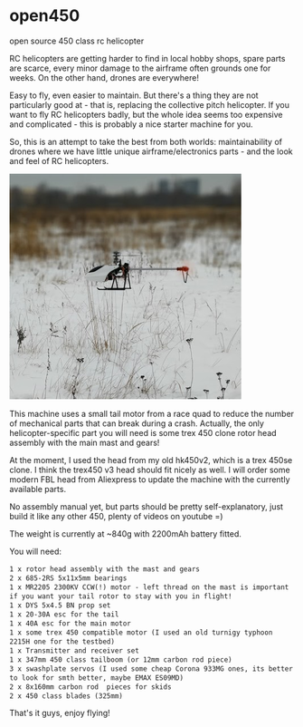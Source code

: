 # open450
 open source 450 class rc helicopter
 
 RC helicopters are getting harder to find in local hobby shops, spare parts are scarce, 
 every minor damage to the airframe often grounds one for weeks. On the other hand, drones are everywhere!
 
 Easy to fly, even easier to maintain. But there's a thing they are not particularly good at - that is, 
 replacing the collective pitch helicopter. If you want to fly RC helicopters badly, but the whole idea seems
 too expensive and complicated - this is probably a nice starter machine for you.

 
 So, this is an attempt to take the best from both worlds: maintainability of drones where we have little 
 unique airframe/electronics parts - and the look and feel of RC helicopters.
 
 ![alt text](https://github.com/hc625ma/open450/blob/main/open450.png?raw=true)
 
 This machine uses a small tail motor from a race quad to reduce the number of mechanical parts 
 that can break during a crash. Actually, the only helicopter-specific part you will need is some
 trex 450 clone rotor head assembly with the main mast and gears!
 
 At the moment, I used the head from my old hk450v2, 
 which is a trex 450se clone. I think the trex450 v3 head should fit nicely as well. I will order some modern
 FBL head from Aliexpress to update the machine with the currently available parts.
 
 No assembly manual yet, but parts should be pretty self-explanatory, just build it like any other 450, 
 plenty of videos on youtube =)
 
 The weight is currently at ~840g with 2200mAh battery fitted.
 
 You will need:
 
	1 x rotor head assembly with the mast and gears
	2 x 685-2RS 5x11x5mm bearings
	1 x MR2205 2300KV CCW(!) motor - left thread on the mast is important if you want your tail rotor to stay with you in flight!
	1 x DYS 5x4.5 BN prop set
	1 x 20-30A esc for the tail
	1 x 40A esc for the main motor
	1 x some trex 450 compatible motor (I used an old turnigy typhoon 2215H one for the testbed)
	1 x Transmitter and receiver set
	1 x 347mm 450 class tailboom (or 12mm carbon rod piece)
	3 x swashplate servos (I used some cheap Corona 933MG ones, its better to look for smth better, maybe EMAX ES09MD)
	2 x 8x160mm carbon rod  pieces for skids
	2 x 450 class blades (325mm)
	
 That's it guys, enjoy flying!
	
	
 
 
 
 